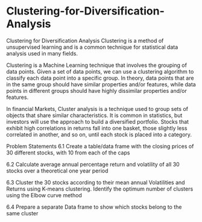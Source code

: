# Clustering-for-Diversification-Analysis
Clustering for Diversification Analysis
Clustering is a method of unsupervised learning and is a common technique for statistical data analysis used in many fields.

Clustering is a Machine Learning technique that involves the grouping of data points. Given a set of data points, we can use a clustering algorithm to classify each data point into a specific group. In theory, data points that are in the same group should have similar properties and/or features, while data points in different groups should have highly dissimilar properties and/or features.

In financial Markets, Cluster analysis is a technique used to group sets of objects that share similar characteristics. It is common in statistics, but investors will use the approach to build a diversified portfolio. Stocks that exhibit high correlations in returns fall into one basket, those slightly less correlated in another, and so on, until each stock is placed into a category.

Problem Statements
6.1 Create a table/data frame with the closing prices of 30 different stocks, with 10 from each of the caps

6.2 Calculate average annual percentage return and volatility of all 30 stocks over a theoretical one year period

6.3 Cluster the 30 stocks according to their mean annual Volatilities and Returns using K-means clustering. Identify the optimum number of clusters using the Elbow curve method

6.4 Prepare a separate Data frame to show which stocks belong to the same cluster
